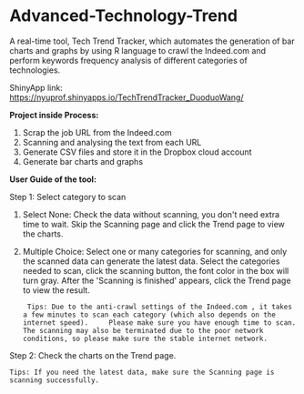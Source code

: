 # Advanced-Technology-Trend
A real-time tool, Tech Trend Tracker, which automates the generation of bar charts and graphs by using R language to crawl the Indeed.com and perform keywords frequency analysis of different categories of technologies.

ShinyApp link: https://nyuprof.shinyapps.io/TechTrendTracker_DuoduoWang/

**Project inside Process:**
1. Scrap the job URL from the Indeed.com
2. Scanning and analysing the text from each URL
3. Generate CSV files and store it in the Dropbox cloud account
4. Generate bar charts and graphs

**User Guide of the tool:**

Step 1: Select category to scan

1. Select None: Check the data without scanning, you don't need extra time to wait. Skip the Scanning page and click the Trend page to view the charts.
2. Multiple Choice: Select one or many categories for scanning, and only the scanned data can generate the latest data. Select the categories needed to scan, click the scanning button, the font color in the box will turn gray. After the 'Scanning is finished' appears, click the Trend page to view the result.

		Tips: Due to the anti-crawl settings of the Indeed.com , it takes a few minutes to scan each category (which also depends on the internet speed).     Please make sure you have enough time to scan. The scanning may also be terminated due to the poor network conditions, so please make sure the stable internet network.

Step 2: Check the charts on the Trend page.
    
    Tips: If you need the latest data, make sure the Scanning page is scanning successfully.
